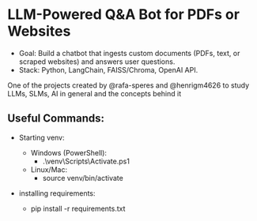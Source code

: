 # LLM-Powered Q&A Bot for PDFs or Websites 
* Goal: Build a chatbot that ingests custom documents (PDFs, text, or scraped websites) and answers user questions. 
* Stack: Python, LangChain, FAISS/Chroma, OpenAI API.

One of the projects created by @rafa-speres and @henrigm4626 to study LLMs, SLMs, AI in general and the concepts behind it


## Useful Commands:
* Starting venv:
  * Windows (PowerShell):
    * .\venv\Scripts\Activate.ps1
  * Linux/Mac:
    * source venv/bin/activate

* installing requirements:
  * pip install -r requirements.txt
